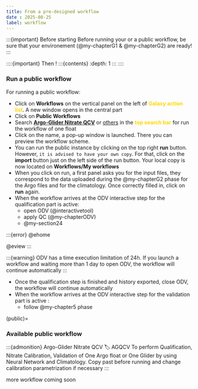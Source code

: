 ```yaml
---
title: From a pre-designed workflow
date : 2025-08-25
label: workflow
---
```


:::{important} Before starting
Before running your or a public workflow, be sure that your environement (@my-chapterG1 & @my-chapterG2) are ready!
:::

::::{important} Then !
:::{contents}
:depth: 1
:::
::::

### Run a public workflow

For running a public workflow:
- Click on **Workflows** on the vertical panel on the left of **<span style="color:gold">Galaxy action list</span>**. A new window opens in the central part
- Click on **Public Workflows** 
- Search [**Argo-Glider Nitrate QCV**](#AGQCV) or [others](#public) in the **<span style="color:gold">top search bar</span>** for run the workflow of one float
- Click on the name, a pop-up window is launched. There you can preview the workflow scheme.
- You can run the public instance by clicking on the top right **run** button. However, `it is advised to have your own copy`. For that, click on the **import** button just on the left side of the run button. Your local copy is now located on **Workflows/My workflows**
- When you click on run, a first panel asks you for the input files, they correspond to the data uploaded during the @my-chapterG2 phase for the Argo files and for the climatology. Once correctly filled in, click on **run** again. 
- When the workflow arrives at the ODV interactive step for the qualification part is active: 
    - open ODV (@interactivetool)
    - apply QC (@my-chapterODV)
    - @my-section24

:::{error}
@ehome

@eview
:::

:::{warning}
ODV has a time execution limitation of 24h. If you launch a workflow and waiting more than 1 day to open ODV, the workflow will continue automatically
:::
 
- Once the qualification step is finished and history exported, close ODV, the workflow will continue automatically
- When the workflow arrives at the ODV interactive step for the validation part is active :
    - follow @my-chapter5 phase

(public)=
### Available public workflow
:::{admonition} Argo-Glider Nitrate QCV
:label: AGQCV
To perform Qualification, Nitrate Calibration, Validation of One Argo float or One Glider by using Neural Network and Climatology. Copy past before running and change calibration parametrization if necessary
:::

more workflow coming soon